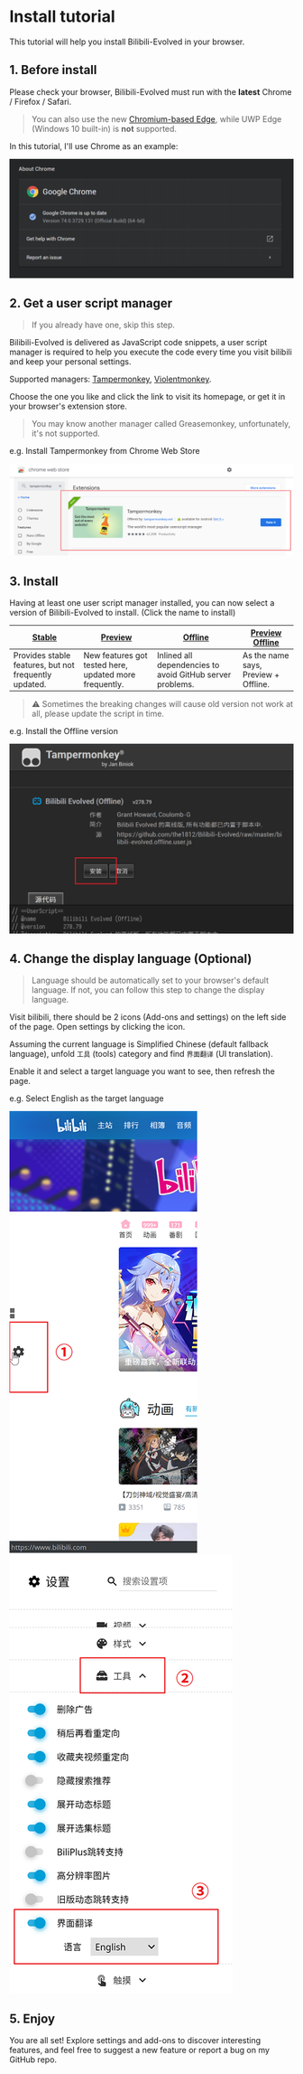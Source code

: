# Install tutorial
This tutorial will help you install Bilibili-Evolved in your browser.

## 1. Before install
Please check your browser, Bilibili-Evolved must run with the **latest** Chrome / Firefox / Safari.

> You can also use the new [Chromium-based Edge](https://www.microsoftedgeinsider.com/en-us/), while UWP Edge (Windows 10 built-in) is **not** supported.

In this tutorial, I'll use Chrome as an example:

![Chrome](images/original/chrome.en-US.png)

## 2. Get a user script manager
> If you already have one, skip this step.

Bilibili-Evolved is delivered as JavaScript code snippets, a user script manager is required to help you execute the code every time you visit bilibili and keep your personal settings.

Supported managers: [Tampermonkey](https://tampermonkey.net/), [Violentmonkey](https://violentmonkey.github.io/).

Choose the one you like and click the link to visit its homepage, or get it in your browser's extension store.
> You may know another manager called Greasemonkey, unfortunately, it's not supported.

e.g. Install Tampermonkey from Chrome Web Store

![Install from Chrome Web Store](images/original/tampermonkey.en-US.png)

## 3. Install
Having at least one user script manager installed, you can now select a version of Bilibili-Evolved to install. (Click the name to install)

| [Stable](https://github.com/the1812/Bilibili-Evolved/raw/master/bilibili-evolved.user.js) | [Preview](https://github.com/the1812/Bilibili-Evolved/raw/preview/bilibili-evolved.preview.user.js) | [Offline](https://github.com/the1812/Bilibili-Evolved/raw/master/bilibili-evolved.offline.user.js) | [Preview Offline](https://github.com/the1812/Bilibili-Evolved/raw/preview/bilibili-evolved.preview-offline.user.js) |
| ----------------------------------------------------------------------------------------- | --------------------------------------------------------------------------------------------------- | -------------------------------------------------------------------------------------------------- | ------------------------------------------------------------------------------------------------------------------- |
| Provides stable features, but not frequently updated.                                     | New features got tested here, updated more frequently.                                              | Inlined all dependencies to avoid GitHub server problems.                                          | As the name says, Preview + Offline.                                                                                |

> ⚠ Sometimes the breaking changes will cause old version not work at all, please update the script in time.

e.g. Install the Offline version

![Install Offline version](images/original/install-script.zh-CN.png)


## 4. Change the display language (Optional)
> Language should be automatically set to your browser's default language. If not, you can follow this step to change the display language.

Visit bilibili, there should be 2 icons (Add-ons and settings) on the left side of the page. Open settings by clicking the icon.

Assuming the current language is Simplified Chinese (default fallback language), unfold `工具` (tools) category and find `界面翻译` (UI translation).

Enable it and select a target language you want to see, then refresh the page.

e.g. Select English as the target language

![Open settings](images/original/settings-icon.en-US.png)
![Change settings](images/original/settings.en-US.png)

## 5. Enjoy
You are all set! Explore settings and add-ons to discover interesting features, and feel free to suggest a new feature or report a bug on my GitHub repo.
